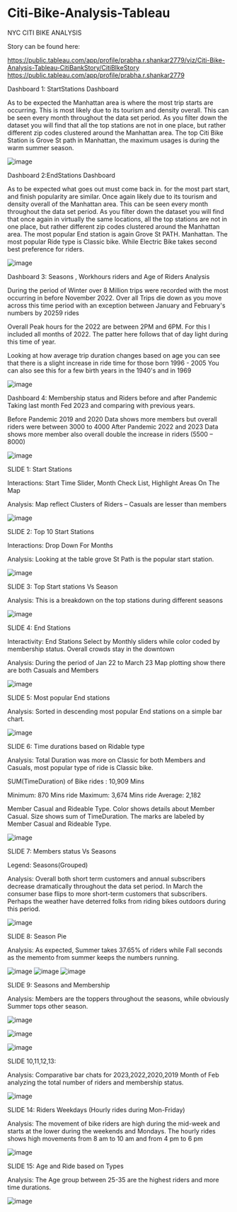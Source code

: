 # Citi-Bike-Analysis-Tableau
NYC CITI BIKE ANALYSIS

Story can be found here: 


https://public.tableau.com/app/profile/prabha.r.shankar2779/viz/Citi-Bike-Analysis-Tableau-CitiBankStory/CitiBIkeStory
https://public.tableau.com/app/profile/prabha.r.shankar2779


Dashboard 1: StartStations Dashboard

As to be expected the Manhattan area is where the most trip starts are occurring. This is most likely due to its tourism and density overall. This can be seen every month throughout the data set period. As you filter down the dataset you will find that all the top stations are not in one place, but rather different zip codes clustered around the Manhattan area.
The top Citi Bike Station is Grove St path in Manhattan, the maximum usages is during the warm summer season.

![image](https://user-images.githubusercontent.com/116133856/224892638-2844e259-76d4-4e03-9c76-c9e3621289b9.png)


 



Dashboard 2:EndStations Dashboard

As to be expected what goes out must come back in. for the most part start, and finish popularity are similar. Once again likely due to its tourism and density overall of the Manhattan area. This can be seen every month throughout the data set period. As you filter down the dataset you will find that once again in virtually the same locations, all the top stations are not in one place, but rather different zip codes clustered around the Manhattan area.
The most popular End station is again Grove St PATH. Manhattan.
The most popular Ride type is Classic bike. While Electric Bike takes second best preference for riders.

 ![image](https://user-images.githubusercontent.com/116133856/224892657-9bb1bab8-3a31-464f-8de0-7bee93f08b69.png)



Dashboard 3: Seasons , Workhours riders and Age of Riders Analysis

During the period of Winter over 8 Million trips were recorded with the most occurring in before November 2022. Over all Trips die down as you move across this time period with an exception between January and February's numbers by 20259 rides

Overall Peak hours for the 2022 are between 2PM and 6PM. For this I included all months of 2022. The patter here follows that of day light during this time of year.

Looking at how average trip duration changes based on age you can see that there is a slight increase in ride time for those born 1996 - 2005 You can also see this for a few birth years in the 1940's and in 1969

![image](https://user-images.githubusercontent.com/116133856/224892675-4a9af69c-6f5f-40c2-bed6-a10f44430618.png)

 



Dashboard 4: Membership status and Riders before and after Pandemic
Taking last month Fed 2023 and comparing with previous years.

Before Pandemic 2019 and 2020 Data shows more members but overall riders were between 3000 to 4000
After Pandemic 2022 and 2023 Data shows more member also overall double the  increase in riders (5500 – 8000)

 ![image](https://user-images.githubusercontent.com/116133856/224892693-de7162ce-1a54-4460-863c-09bd1ef543a6.png)



SLIDE 1: Start Stations

Interactions: Start Time Slider, Month Check List, Highlight Areas On The Map

Analysis: Map reflect Clusters of Riders – Casuals are lesser than members
 
![image](https://user-images.githubusercontent.com/116133856/224892705-40395b53-c909-4f17-96ca-ba1f85d4b894.png)


SLIDE 2: Top 10 Start Stations

Interactions: Drop Down For Months

Analysis: Looking at the table grove St Path is the popular start station.
 
![image](https://user-images.githubusercontent.com/116133856/224892724-a6ae5173-dfec-4af4-a1af-eec90558be7d.png)


SLIDE 3: Top Start stations Vs Season

Analysis: This is a breakdown on the top stations during different seasons

 ![image](https://user-images.githubusercontent.com/116133856/224892739-80edd35d-5256-4320-8c45-f50a841cbb5e.png)


SLIDE 4: End Stations

Interactivity: End Stations Select by Monthly sliders while color coded by membership status. Overall crowds stay in the downtown

Analysis: During the period of Jan 22 to March 23 Map plotting show there are both Casuals and Members

 ![image](https://user-images.githubusercontent.com/116133856/224892754-a4704e00-97d7-49b2-8fbd-b53710c5747d.png)


SLIDE 5: Most popular End stations


Analysis: Sorted in descending most popular End stations on a simple bar chart. 

 ![image](https://user-images.githubusercontent.com/116133856/224892771-83e3afe5-6392-4668-8473-b6c625be52d3.png)


SLIDE 6: Time durations based on Ridable type


Analysis: Total Duration was more on Classic for both Members and Casuals, most popular type of ride is Classic bike. 

SUM(TimeDuration) of Bike rides : 10,909 Mins

Minimum: 870 Mins ride
Maximum: 3,674 Mins ride
Average: 2,182


Member Casual and Rideable Type. 
Color shows details about Member Casual. 
Size shows sum of TimeDuration. 
The marks are labeled by Member Casual and Rideable Type.

 ![image](https://user-images.githubusercontent.com/116133856/224892794-f86c22e7-98a6-460d-8d5f-1c73b74147a9.png)


SLIDE 7: Members status Vs Seasons 

Legend: Seasons(Grouped)

Analysis: Overall both short term customers and annual subscribers decrease dramatically throughout the data set period. In March the consumer base flips to more short-term customers that subscribers. Perhaps the weather have deterred folks from riding bikes outdoors during this period.

![image](https://user-images.githubusercontent.com/116133856/224892812-00235cd8-8b44-40cd-a63c-898ecd9e7f4d.png)

 

SLIDE 8: Season Pie

Analysis: As expected, Summer takes 37.65% of riders while Fall seconds as the memento from summer keeps the numbers running. 
     
![image](https://user-images.githubusercontent.com/116133856/224892839-b87f166d-e516-4089-a7d2-d11ae24174b4.png)
![image](https://user-images.githubusercontent.com/116133856/224892858-fb222e0d-8752-476d-91aa-50cd5d2a4f2a.png)
![image](https://user-images.githubusercontent.com/116133856/224892863-101c5cc1-4b3f-414e-b51d-41997536783f.png)


SLIDE 9: Seasons and Membership


Analysis: Members are the toppers throughout the seasons, while obviously Summer tops other season. 

![image](https://user-images.githubusercontent.com/116133856/224892874-97f908ae-5248-4bbe-a92f-6cf7119bd5b3.png)
     
![image](https://user-images.githubusercontent.com/116133856/224892882-8df950be-da7a-4be8-8b76-cf79104aa9dc.png)

![image](https://user-images.githubusercontent.com/116133856/224892892-2c96fd74-cc74-4a0b-9550-37181fe00e1a.png)



SLIDE 10,11,12,13:

Analysis:  Comparative bar chats for 2023,2022,2020,2019 Month of Feb analyzing the total number of riders and membership status. 

![image](https://user-images.githubusercontent.com/116133856/224892900-e851fd66-1dc4-41c9-8ef6-5f1474a78c9d.png)
 


SLIDE 14: Riders Weekdays (Hourly rides during Mon-Friday)

Analysis: The movement of bike riders are high during the mid-week and starts at the lower during the weekends and Mondays. The hourly rides shows high movements from 8 am to 10 am and from 4 pm to 6 pm


 ![image](https://user-images.githubusercontent.com/116133856/224892911-2852168b-6c24-4b92-8e2c-e72d4428f676.png)






SLIDE 15:  Age and Ride based on Types

Analysis: The Age group between 25-35 are the highest riders and more time durations. 

![image](https://user-images.githubusercontent.com/116133856/224892928-8174ed19-5403-498b-bd79-4ab656deb4ff.png)


 

